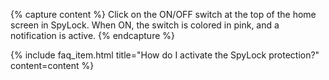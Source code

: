 {% capture content %}
Click on the ON/OFF switch at the top of the home screen in SpyLock. When ON, the switch is colored in pink, and a notification is active.
{% endcapture %}

{% include faq_item.html 
title="How do I activate the SpyLock protection?" 
content=content
%}